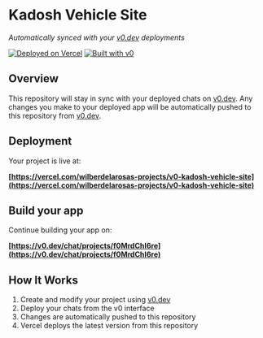 # Kadosh Vehicle Site

*Automatically synced with your [v0.dev](https://v0.dev) deployments*

[![Deployed on Vercel](https://img.shields.io/badge/Deployed%20on-Vercel-black?style=for-the-badge&logo=vercel)](https://vercel.com/wilberdelarosas-projects/v0-kadosh-vehicle-site)
[![Built with v0](https://img.shields.io/badge/Built%20with-v0.dev-black?style=for-the-badge)](https://v0.dev/chat/projects/f0MrdChI6re)

## Overview

This repository will stay in sync with your deployed chats on [v0.dev](https://v0.dev).
Any changes you make to your deployed app will be automatically pushed to this repository from [v0.dev](https://v0.dev).

## Deployment

Your project is live at:

**[https://vercel.com/wilberdelarosas-projects/v0-kadosh-vehicle-site](https://vercel.com/wilberdelarosas-projects/v0-kadosh-vehicle-site)**

## Build your app

Continue building your app on:

**[https://v0.dev/chat/projects/f0MrdChI6re](https://v0.dev/chat/projects/f0MrdChI6re)**

## How It Works

1. Create and modify your project using [v0.dev](https://v0.dev)
2. Deploy your chats from the v0 interface
3. Changes are automatically pushed to this repository
4. Vercel deploys the latest version from this repository